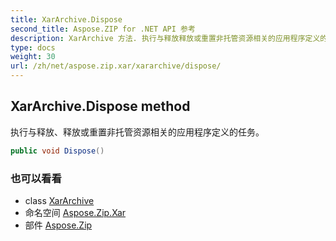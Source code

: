 ```yaml
---
title: XarArchive.Dispose
second_title: Aspose.ZIP for .NET API 参考
description: XarArchive 方法. 执行与释放释放或重置非托管资源相关的应用程序定义的任务
type: docs
weight: 30
url: /zh/net/aspose.zip.xar/xararchive/dispose/
---
```

## XarArchive.Dispose method

执行与释放、释放或重置非托管资源相关的应用程序定义的任务。

```csharp
public void Dispose()
```

### 也可以看看

* class [XarArchive](../)
* 命名空间 [Aspose.Zip.Xar](../../xararchive/)
* 部件 [Aspose.Zip](../../../)


